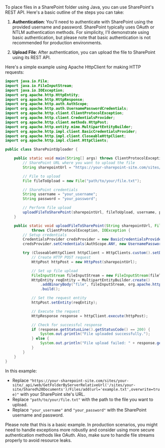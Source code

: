 To place files in a SharePoint folder using Java, you can use SharePoint's REST API. Here's a basic outline of the steps you can take:

1. **Authentication**: You'll need to authenticate with SharePoint using the provided username and password. SharePoint typically uses OAuth or NTLM authentication methods. For simplicity, I'll demonstrate using basic authentication, but please note that basic authentication is not recommended for production environments.

2. **Upload File**: After authentication, you can upload the file to SharePoint using its REST API.

Here's a simple example using Apache HttpClient for making HTTP requests:

```java
import java.io.File;
import java.io.FileInputStream;
import java.io.IOException;
import org.apache.http.HttpEntity;
import org.apache.http.HttpResponse;
import org.apache.http.auth.AuthScope;
import org.apache.http.auth.UsernamePasswordCredentials;
import org.apache.http.client.ClientProtocolException;
import org.apache.http.client.CredentialsProvider;
import org.apache.http.client.methods.HttpPost;
import org.apache.http.entity.mime.MultipartEntityBuilder;
import org.apache.http.impl.client.BasicCredentialsProvider;
import org.apache.http.impl.client.CloseableHttpClient;
import org.apache.http.impl.client.HttpClients;

public class SharePointUploader {

    public static void main(String[] args) throws ClientProtocolException, IOException {
        // SharePoint URL where you want to upload the file
        String sharepointUrl = "https://your-sharepoint-site.com/sites/your-site/_api/web/GetFolderByServerRelativeUrl('/sites/your-site/Shared%20Documents')/Files/add(url='example.txt',overwrite=true)";

        // File to upload
        File fileToUpload = new File("path/to/your/file.txt");

        // SharePoint credentials
        String username = "your_username";
        String password = "your_password";

        // Perform file upload
        uploadFileToSharePoint(sharepointUrl, fileToUpload, username, password);
    }

    public static void uploadFileToSharePoint(String sharepointUrl, File fileToUpload, String username, String password)
            throws ClientProtocolException, IOException {
        // Setup credentials
        CredentialsProvider credsProvider = new BasicCredentialsProvider();
        credsProvider.setCredentials(AuthScope.ANY, new UsernamePasswordCredentials(username, password));

        try (CloseableHttpClient httpClient = HttpClients.custom().setDefaultCredentialsProvider(credsProvider).build()) {
            // Create HTTP POST request
            HttpPost httpPost = new HttpPost(sharepointUrl);

            // Set up file upload
            FileInputStream fileInputStream = new FileInputStream(fileToUpload);
            HttpEntity reqEntity = MultipartEntityBuilder.create()
                .addBinaryBody("file", fileInputStream, org.apache.http.entity.ContentType.DEFAULT_BINARY, fileToUpload.getName())
                .build();

            // Set the request entity
            httpPost.setEntity(reqEntity);

            // Execute the request
            HttpResponse response = httpClient.execute(httpPost);

            // Check for successful response
            if (response.getStatusLine().getStatusCode() == 200) {
                System.out.println("File uploaded successfully.");
            } else {
                System.out.println("File upload failed: " + response.getStatusLine().getReasonPhrase());
            }
        }
    }
}
```

In this example:
- Replace `"https://your-sharepoint-site.com/sites/your-site/_api/web/GetFolderByServerRelativeUrl('/sites/your-site/Shared%20Documents')/Files/add(url='example.txt',overwrite=true)"` with your SharePoint site's URL.
- Replace `"path/to/your/file.txt"` with the path to the file you want to upload.
- Replace `"your_username"` and `"your_password"` with the SharePoint username and password.

Please note that this is a basic example. In production scenarios, you might need to handle exceptions more robustly and consider using more secure authentication methods like OAuth. Also, make sure to handle file streams properly to avoid resource leaks.
